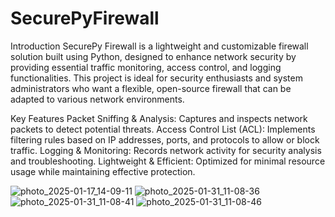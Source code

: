 # SecurePyFirewall
Introduction
SecurePy Firewall is a lightweight and customizable firewall solution built using Python, designed to enhance network security by providing essential traffic monitoring, access control, and logging functionalities. This project is ideal for security enthusiasts and system administrators who want a flexible, open-source firewall that can be adapted to various network environments.

Key Features
Packet Sniffing & Analysis: Captures and inspects network packets to detect potential threats.
Access Control List (ACL): Implements filtering rules based on IP addresses, ports, and protocols to allow or block traffic.
Logging & Monitoring: Records network activity for security analysis and troubleshooting.
Lightweight & Efficient: Optimized for minimal resource usage while maintaining effective protection.

![photo_2025-01-17_14-09-11](https://github.com/user-attachments/assets/d9cbefff-ea8e-4bd0-aeb8-0969f4302b66)
![photo_2025-01-31_11-08-36](https://github.com/user-attachments/assets/eb2b052e-b75c-4f0b-815a-c38d5811a52a)
![photo_2025-01-31_11-08-41](https://github.com/user-attachments/assets/2ab53e4c-667c-4d04-a768-68b6d0d44aeb)
![photo_2025-01-31_11-08-46](https://github.com/user-attachments/assets/940aa65c-0a59-4224-80a9-56b5228d4311)

